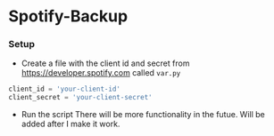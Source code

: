 # Spotify-Backup
### Setup
- Create a file with the client id and secret from https://developer.spotify.com called `var.py`
```python
client_id = 'your-client-id'
client_secret = 'your-client-secret'
```
- Run the script
There will be more functionality in the futue. Will be added after I make it work.
